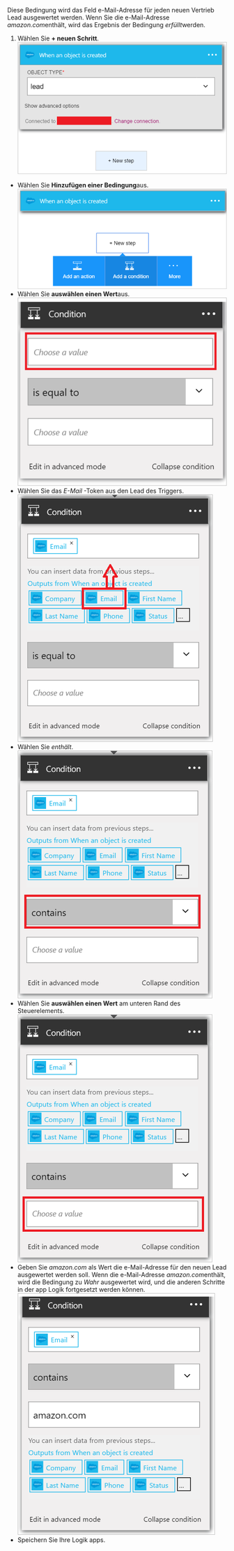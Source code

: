 Diese Bedingung wird das Feld e-Mail-Adresse für jeden neuen Vertrieb Lead ausgewertet werden. Wenn Sie die e-Mail-Adresse *amazon.com*enthält, wird das Ergebnis der Bedingung *erfüllt*werden.

1. Wählen Sie **+ neuen Schritt**.  
![Vertrieb Bedingung Bild 1](./media/connectors-create-api-salesforce/condition-1.png)   
- Wählen Sie **Hinzufügen einer Bedingung**aus.    
![Vertrieb Bedingung Bild 2](./media/connectors-create-api-salesforce/condition-2.png)  
- Wählen Sie **auswählen einen Wert**aus.    
![Vertrieb Bedingung Bild 3](./media/connectors-create-api-salesforce/condition-3.png)  
- Wählen Sie das *E-Mail* -Token aus den Lead des Triggers.    
![Vertrieb Bedingung Bild 4](./media/connectors-create-api-salesforce/condition-4.png)  
- Wählen Sie *enthält*.      
![Vertrieb Bedingung Bild 5](./media/connectors-create-api-salesforce/condition-5.png)  
- Wählen Sie **auswählen einen Wert** am unteren Rand des Steuerelements.     
![Vertrieb Bedingung Bild 6](./media/connectors-create-api-salesforce/condition-6.png)  
- Geben Sie *amazon.com* als Wert die e-Mail-Adresse für den neuen Lead ausgewertet werden soll. Wenn die e-Mail-Adresse *amazon.com*enthält, wird die Bedingung zu *Wahr* ausgewertet wird, und die anderen Schritte in der app Logik fortgesetzt werden können.    
![Vertrieb Bedingung Bild 7](./media/connectors-create-api-salesforce/condition-7.png)  
- Speichern Sie Ihre Logik apps.  

